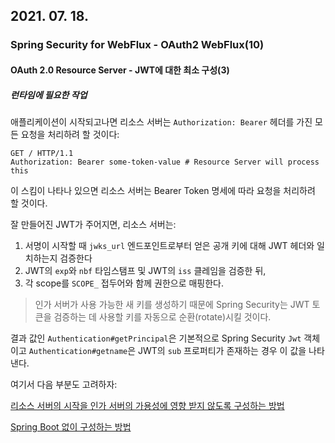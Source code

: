 ## 2021. 07. 18.

### Spring Security for WebFlux - OAuth2 WebFlux(10)

#### OAuth 2.0 Resource Server - JWT에 대한 최소 구성(3)

##### 런타임에 필요한 작업

애플리케이션이 시작되고나면 리소스 서버는 `Authorization: Bearer` 헤더를 가진 모든 요청을 처리하려 할 것이다:

```http
GET / HTTP/1.1
Authorization: Bearer some-token-value # Resource Server will process this
```

이 스킴이 나타나 있으면 리소스 서버는 Bearer Token 명세에 따라 요청을 처리하려 할 것이다.

잘 만들어진 JWT가 주어지면, 리소스 서버는:

1. 서명이 시작할 때 `jwks_url` 엔드포인트로부터 얻은 공개 키에 대해 JWT 헤더와 일치하는지 검증한다
2. JWT의 `exp`와 `nbf` 타임스탬프 및 JWT의 `iss` 클레임을 검증한 뒤,
3. 각 scope를 `SCOPE_` 접두어와 함께 권한으로 매핑한다.

> 인가 서버가 사용 가능한 새 키를 생성하기 때문에 Spring Security는 JWT 토큰을 검증하는 데 사용할 키를 자동으로 순환(rotate)시킬 것이다.

결과 값인 `Authentication#getPrincipal`은 기본적으로 Spring Security `Jwt` 객체이고 `Authentication#getname`은 JWT의 `sub` 프로퍼티가 존재하는 경우 이 값을 나타낸다.

여기서 다음 부분도 고려하자:

[리소스 서버의 시작을 인가 서버의 가용성에 영향 받지 않도록 구성하는 방법](https://docs.spring.io/spring-security/site/docs/5.4.1/reference/html5/#webflux-oauth2resourceserver-jwt-jwkseturi)

[Spring Boot 없이 구성하는 방법](https://docs.spring.io/spring-security/site/docs/5.4.1/reference/html5/#webflux-oauth2resourceserver-jwt-sansboot)